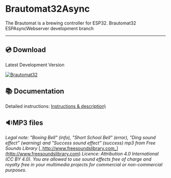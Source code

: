 # Brautomat32Async

The Brautomat is a brewing controller for ESP32. Brautomat32 ESPAsyncWebserver development branch

***

## 💿 Download

Latest Development Version

[![Brautomat32](https://img.shields.io/static/v1?label=Download%20Development%20Release&message=Brautomat32%20ESP32&logo=arduino&logoColor=white&color=blue)](https://github.com/InnuendoPi/Brautomat32Async/raw/refs/heads/development/Brautomat32.zip)

## 📚 Documentation

Detailed instructions: [Instructions & description](https://innuendopi.gitbook.io/brautomat32/)\

## 🔉MP3 files

_Legal note: "Boxing Bell" (info), "Short School Bell" (error), "Ding sound effect" (warning) and "Success sound effect" (success) mp3 from Free Sounds Library_ [_http://www.freesoundslibrary.com_](http://www.freesoundslibrary.com) _Licence: Attribution 4.0 International (CC BY 4.0). You are allowed to use sound effects free of charge and royalty free in your multimedia projects for commercial or non-commercial purposes._

